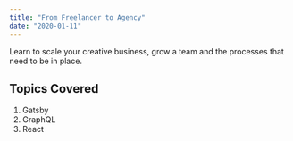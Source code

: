 ```yaml
---
title: "From Freelancer to Agency"
date: "2020-01-11"
---
```


Learn to scale your creative business, grow a team and the processes that need to be in place.

## Topics Covered

1. Gatsby
2. GraphQL
3. React
